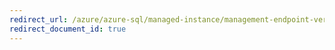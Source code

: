 ```yaml
---
redirect_url: /azure/azure-sql/managed-instance/management-endpoint-verify-built-in-firewall
redirect_document_id: true
---
```

